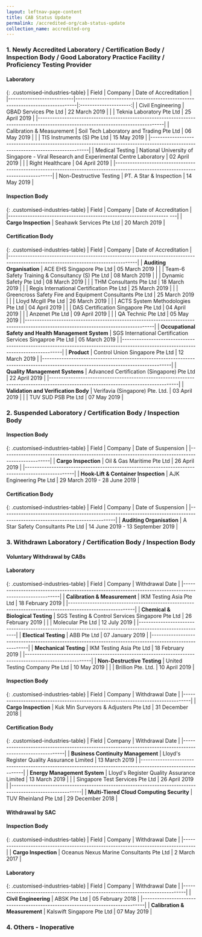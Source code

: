 ```yaml
---
layout: leftnav-page-content
title: CAB Status Update
permalink: /accredited-org/cab-status-update
collection_name: accredited-org
---
```


### 1. Newly Accredited Laboratory / Certification Body / Inspection Body / Good Laboratory Practice Facility / Proficiency Testing Provider
#### Laboratory

{: .customised-industries-table}
| Field                     | Company                                                                      | Date of Accreditation |
|---------------------------|------------------------------------------------------------------------------|:---------------------:|
| Civil Engineering         | GBAD Services Pte Ltd                                                                | 22 March 2019 |
|                           | Teknia Laboratory Pte Ltd                                                            | 25 April 2019 |
|----------------------------------------------------------------------------------------------------------------------------------|
| Calibration & Measurement | Soil Tech Laboratory and Trading Pte Ltd                                             | 06 May 2019   |
|                           | TIS Instruments (S) Pte Ltd                                                          | 15 May 2019   |
|----------------------------------------------------------------------------------------------------------------------------------|
| Medical Testing           | National University of Singapore - Viral Research and Experimental Centre Laboratory | 02 April 2019 |
|                           | Right Healthcare                                                                     | 04 April 2019 |
|----------------------------------------------------------------------------------------------------------------------------------|
| Non-Destructive Testing   | PT. A Star & Inspection                                                              | 14 May 2019   |

#### Inspection Body

{: .customised-industries-table}
| Field                | Company                  | Date of Accreditation |
|------------------------------------------------------------------    ---|
| **Cargo Inspection** | Seahawk Services Pte Ltd | 20 March 2019         |

#### Certification Body

{: .customised-industries-table}
| Field                                                | Company                                            | Date of Accreditation |
|-----------------------------------------------------------------------------------------------------------------------------------|
| **Auditing Organisation**                            | ACE EHS Singapore Pte Ltd                                  | 05 March 2019 |
|                                                      | Team-6 Safety Training & Consultancy (S) Pte Ltd           | 08 March 2019 |
|                                                      | Dynamic Safety Pte Ltd                                     | 08 March 2019 |
|                                                      | THM Consultants Pte Ltd                                    | 18 March 2019 |
|                                                      | Regis International Certification Pte Ltd                  | 25 March 2019 |
|                                                      | Greencross Safety Fire and Equipment Consultants Pte Ltd   | 25 March 2019 |
|                                                      | Lloyd Mcgill Pte Ltd                                       | 26 March 2019 |
|                                                      | ACTS System Methodologies Pte Ltd                          | 04 April 2019 |
|                                                      | DAS Certification Singapore Pte Ltd                        | 04 April 2019 |
|                                                      | Anzenet Pte Ltd                                            | 09 April 2019 |
|                                                      | QA Technic Pte Ltd                                         | 05 May 2019   |
|-----------------------------------------------------------------------------------------------------------------------------------|
| **Occupational Safety and Health Management System** | SGS International Certification Services Singaproe Pte Ltd | 05 March 2019 |
|-----------------------------------------------------------------------------------------------------------------------------------|
| **Product**                                          | Control Union Singapore Pte Ltd                            | 12 March 2019 |
|-----------------------------------------------------------------------------------------------------------------------------------|
| **Quality Management Systems**                       | Advanced Certification (Singapore) Pte Ltd                 | 22 April 2019 |
|-----------------------------------------------------------------------------------------------------------------------------------|
| **Validation and Verification Body**                 | Verifavia (Singapore) Pte. Ltd.                            | 03 April 2019 |
|                                                      | TUV SUD PSB Pte Ltd                                        | 07 May 2019   |

### 2. Suspended Laboratory / Certification Body / Inspection Body
#### Inspection Body

{: .customised-industries-table}
| Field                                | Company                    | Date of Suspension           |
|--------------------------------------------------------------------------------------------------|
| **Cargo Inspection**                 | Oil & Gas Maritime Pte Ltd | 26 April 2019                |
|--------------------------------------------------------------------------------------------------|
| **Hook-Lift & Container Inspection** | AJK Engineering Pte Ltd    | 29 March 2019 - 28 June 2019 |

#### Certification Body

{: .customised-industries-table}
| Field                                                | Company                           | Date of Suspension               |
|-----------------------------------------------------------------------------------------------------------------------------|
| **Auditing Organisation**                            | A Star Safety Consultants Pte Ltd | 14 June 2019 - 13 September 2019 |

### 3. Withdrawn Laboratory / Certification Body / Inspection Body

#### **Voluntary Withdrawal by CABs**

#### Laboratory

{: .customised-industries-table}
| Field                             | Company                                          | Withdrawal Date  |
|---------------------------------------------------------------------------------------------------------|
| **Calibration & Measurement**     | IKM Testing Asia Pte Ltd                         | 18 February 2019 |
|---------------------------------------------------------------------------------------------------------|
| **Chemical & Biological Testing** | SGS Testing & Control Services Singapore Pte Ltd | 26 February 2019 |
|                                   | Molecular Pte Ltd                                | 12 July 2019     |
|---------------------------------------------------------------------------------------------------------|
| **Electical Testing**             | ABB Pte Ltd                                      | 07 January 2019  |
|---------------------------------------------------------------------------------------------------------|
| **Mechanical Testing**            | IKM Testing Asia Pte Ltd                         | 18 February 2019 |
|---------------------------------------------------------------------------------------------------------|
| **Non-Destructive Testing**       | United Testing Company Pte Ltd                   | 10 May 2019      |
|                                   | Brillion Pte. Ltd.                               | 10 April 2019    |

#### Inspection Body

{: .customised-industries-table}
| Field                | Company                               | Withdrawal Date  |
|---------------------------------------------------------------------------------|
| **Cargo Inspection** | Kuk Min Surveyors & Adjusters Pte Ltd | 31 December 2018 |

#### Certification Body

{: .customised-industries-table}
| Field                                     | Company                                    | Withdrawal Date  |
|-----------------------------------------------------------------------------------------------------------|
| **Business Continuity Management**        | Lloyd's Register Quality Assurance Limited | 13 March 2019    |
|-----------------------------------------------------------------------------------------------------------|
| **Energy Management System**              | Lloyd's Register Quality Assurance Limited | 13 March 2019    |
|                                           | Singapore Test Services Pte Ltd            | 26 April 2019    |
|-----------------------------------------------------------------------------------------------------------|
| **Multi-Tiered Cloud Computing Security** | TUV Rheinland Pte Ltd                      | 29 December 2018 |

#### **Withdrawal by SAC**

#### Inspection Body

{: .customised-industries-table}
| Field                | Company                                  | Withdrawal Date |
|-----------------------------------------------------------------------------------|
| **Cargo Inspection** | Oceanus Nexus Marine Consultants Pte Ltd | 2 March 2017    |

#### Laboratory

{: .customised-industries-table}
| Field                         | Company                    | Withdrawal Date  |
|-------------------------------------------------------------------------------|
| **Civil Engineering**         | ABSK Pte Ltd               | 05 February 2018 |
|-------------------------------------------------------------------------------|
| **Calibration & Measurement** | Kalswift Singapore Pte Ltd | 07 May 2019      |

### 4. Others - Inoperative
